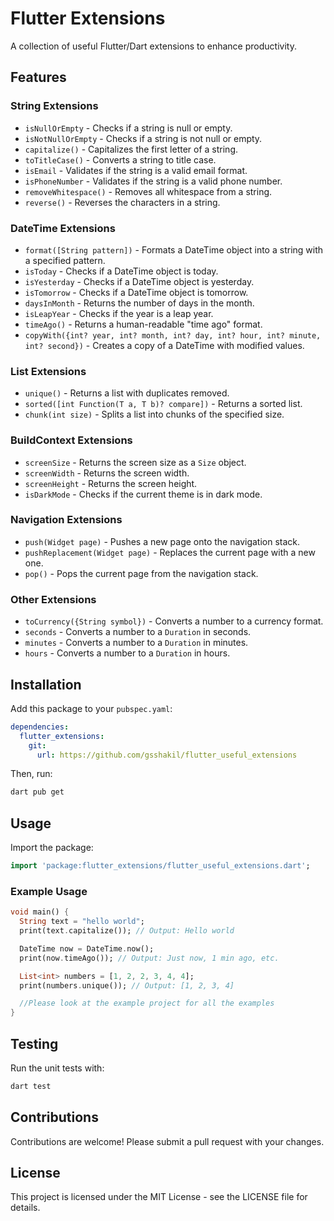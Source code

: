 # Flutter Extensions

A collection of useful Flutter/Dart extensions to enhance productivity.

## Features

### String Extensions
- `isNullOrEmpty` - Checks if a string is null or empty.
- `isNotNullOrEmpty` - Checks if a string is not null or empty.
- `capitalize()` - Capitalizes the first letter of a string.
- `toTitleCase()` - Converts a string to title case.
- `isEmail` - Validates if the string is a valid email format.
- `isPhoneNumber` - Validates if the string is a valid phone number.
- `removeWhitespace()` - Removes all whitespace from a string.
- `reverse()` - Reverses the characters in a string.

### DateTime Extensions
- `format([String pattern])` - Formats a DateTime object into a string with a specified pattern.
- `isToday` - Checks if a DateTime object is today.
- `isYesterday` - Checks if a DateTime object is yesterday.
- `isTomorrow` - Checks if a DateTime object is tomorrow.
- `daysInMonth` - Returns the number of days in the month.
- `isLeapYear` - Checks if the year is a leap year.
- `timeAgo()` - Returns a human-readable "time ago" format.
- `copyWith({int? year, int? month, int? day, int? hour, int? minute, int? second})` - Creates a copy of a DateTime with modified values.

### List Extensions
- `unique()` - Returns a list with duplicates removed.
- `sorted([int Function(T a, T b)? compare])` - Returns a sorted list.
- `chunk(int size)` - Splits a list into chunks of the specified size.

### BuildContext Extensions
- `screenSize` - Returns the screen size as a `Size` object.
- `screenWidth` - Returns the screen width.
- `screenHeight` - Returns the screen height.
- `isDarkMode` - Checks if the current theme is in dark mode.

### Navigation Extensions
- `push(Widget page)` - Pushes a new page onto the navigation stack.
- `pushReplacement(Widget page)` - Replaces the current page with a new one.
- `pop()` - Pops the current page from the navigation stack.

### Other Extensions
- `toCurrency({String symbol})` - Converts a number to a currency format.
- `seconds` - Converts a number to a `Duration` in seconds.
- `minutes` - Converts a number to a `Duration` in minutes.
- `hours` - Converts a number to a `Duration` in hours.


## Installation

Add this package to your `pubspec.yaml`:

```yaml
dependencies:
  flutter_extensions:
    git:
      url: https://github.com/gsshakil/flutter_useful_extensions
```

Then, run:

```sh
dart pub get
```

## Usage

Import the package:

```dart
import 'package:flutter_extensions/flutter_useful_extensions.dart';
```

### Example Usage

```dart
void main() {
  String text = "hello world";
  print(text.capitalize()); // Output: Hello world

  DateTime now = DateTime.now();
  print(now.timeAgo()); // Output: Just now, 1 min ago, etc.

  List<int> numbers = [1, 2, 2, 3, 4, 4];
  print(numbers.unique()); // Output: [1, 2, 3, 4]

  //Please look at the example project for all the examples
}
```

## Testing

Run the unit tests with:

```sh
dart test
```

## Contributions

Contributions are welcome! Please submit a pull request with your changes.

## License

This project is licensed under the MIT License - see the LICENSE file for details.

